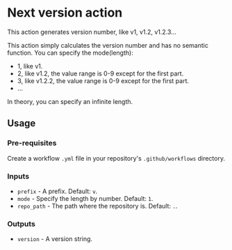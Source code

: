 # Next version action

This action generates version number, like v1, v1.2, v1.2.3...

This action simply calculates the version number and has no semantic function. You can specify the mode(length):

* 1, like v1.
* 2, like v1.2, the value range is 0-9 except for the first part.
* 3, like v1.2.2, the value range is 0-9 except for the first part.
* ...

In theory, you can specify an infinite length.

## Usage

### Pre-requisites

Create a workflow `.yml` file in your repository's `.github/workflows` directory.

### Inputs

* `prefix` - A prefix. Default: `v`.
* `mode` - Specify the length by number. Default: `1`.
* `repo_path` - The path where the repository is. Default: `.`.

### Outputs

* `version` - A version string.
